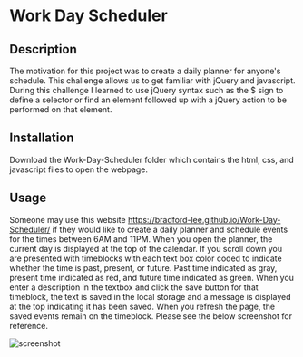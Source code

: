 # Work Day Scheduler

## Description

The motivation for this project was to create a daily planner for anyone's schedule. This challenge allows us to get familiar with jQuery and javascript. During this challenge I learned to use jQuery syntax such as the $ sign to define a selector or find an element followed up with a jQuery action to be performed on that element. 

## Installation

Download the Work-Day-Scheduler folder which contains the html, css, and javascript files to open the webpage.

## Usage

Someone may use this website https://bradford-lee.github.io/Work-Day-Scheduler/ if they would like to create a daily planner and schedule events for the times between 6AM and 11PM. When you open the planner, the current day is displayed at the top of the calendar. If you scroll down you are presented with timeblocks with each text box color coded to indicate whether the time is past, present, or future. Past time indicated as gray, present time indicated as red, and future time indicated as green. When you enter a description in the textbox and click the save button for that timeblock, the text is saved in the local storage and a message is displayed at the top indicating it has been saved. When you refresh the page, the saved events remain on the timeblock. Please see the below screenshot for reference.

![screenshot](https://user-images.githubusercontent.com/127280322/233863670-3258c2c5-454d-487b-b28b-d25dc9739903.PNG)